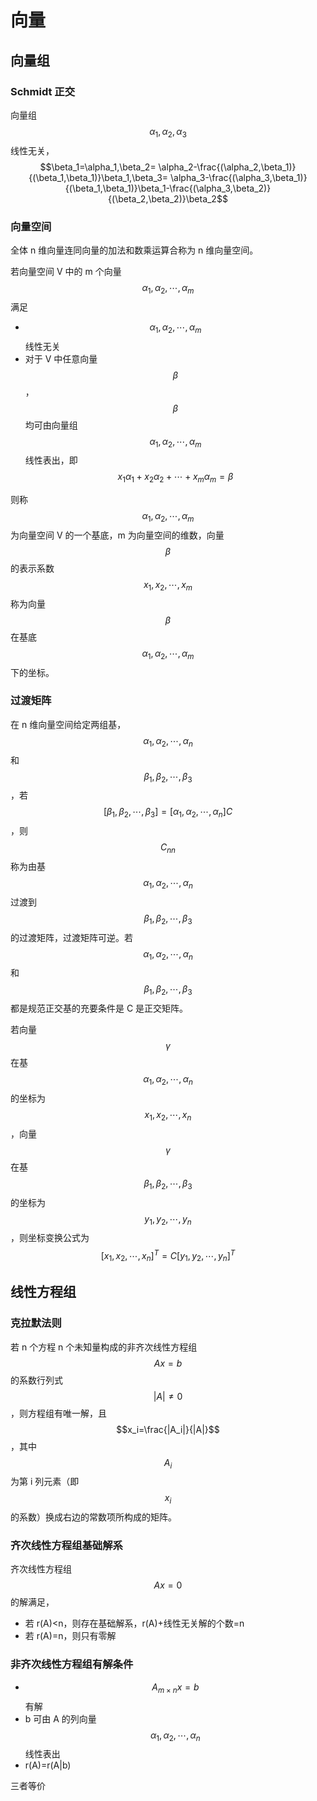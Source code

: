 # 向量

## 向量组

### Schmidt 正交

向量组 $$\alpha_1, \alpha_2, \alpha_3$$ 线性无关，$$\beta_1=\alpha_1,\beta_2= \alpha_2-\frac{(\alpha_2,\beta_1)}{(\beta_1,\beta_1)}\beta_1,\beta_3= \alpha_3-\frac{(\alpha_3,\beta_1)}{(\beta_1,\beta_1)}\beta_1-\frac{(\alpha_3,\beta_2)}{(\beta_2,\beta_2)}\beta_2$$  

### 向量空间

全体 n 维向量连同向量的加法和数乘运算合称为 n 维向量空间。

若向量空间 V 中的 m 个向量 $$\alpha_1, \alpha_2, \cdots,\alpha_m$$ 满足

-  $$\alpha_1, \alpha_2, \cdots,\alpha_m$$ 线性无关
- 对于 V 中任意向量 $$\beta$$ ，  $$\beta$$ 均可由向量组 $$\alpha_1, \alpha_2, \cdots,\alpha_m$$ 线性表出，即 $$x_1\alpha_1 + x_2\alpha_2 + \cdots + x_m\alpha_m = \beta$$  

则称 $$\alpha_1, \alpha_2, \cdots,\alpha_m$$ 为向量空间 V 的一个基底，m 为向量空间的维数，向量 $$\beta$$ 的表示系数 $$x_1,x_2,\cdots, x_m$$ 称为向量 $$\beta$$ 在基底 $$\alpha_1, \alpha_2, \cdots,\alpha_m$$ 下的坐标。

### 过渡矩阵

在 n 维向量空间给定两组基， $$\alpha_1, \alpha_2, \cdots,\alpha_n$$ 和 $$\beta_1,\beta_2,\cdots,\beta_3$$ ，若 $$[\beta_1,\beta_2,\cdots,\beta_3]=[\alpha_1, \alpha_2, \cdots,\alpha_n]C$$ ，则 $$C_{nn}$$ 称为由基 $$\alpha_1, \alpha_2, \cdots,\alpha_n$$ 过渡到 $$\beta_1,\beta_2,\cdots,\beta_3$$ 的过渡矩阵，过渡矩阵可逆。若 $$\alpha_1, \alpha_2, \cdots,\alpha_n$$ 和 $$\beta_1,\beta_2,\cdots,\beta_3$$ 都是规范正交基的充要条件是 C 是正交矩阵。

若向量 $$\gamma$$ 在基 $$\alpha_1, \alpha_2, \cdots,\alpha_n$$ 的坐标为 $$x_1,x_2,\cdots, x_n$$ ，向量 $$\gamma$$ 在基 $$\beta_1,\beta_2,\cdots,\beta_3$$ 的坐标为 $$y_1,y_2,\cdots, y_n$$ ，则坐标变换公式为 $$[x_1,x_2,\cdots, x_n]^T=C[y_1,y_2,\cdots, y_n]^T$$ 

## 线性方程组

### 克拉默法则

若 n 个方程 n 个未知量构成的非齐次线性方程组 $$Ax=b$$ 的系数行列式 $$|A| \neq 0$$ ，则方程组有唯一解，且 $$x_i=\frac{|A_i|}{|A|}$$ ，其中 $$A_i$$ 为第 i 列元素（即 $$x_i$$  的系数）换成右边的常数项所构成的矩阵。

### 齐次线性方程组基础解系

齐次线性方程组 $$Ax=0$$ 的解满足，

-  若 r(A)<n，则存在基础解系，r(A)+线性无关解的个数=n 
- 若 r(A)=n，则只有零解

### 非齐次线性方程组有解条件

- $$A_{m\times n}x=b$$ 有解 
- b 可由 A 的列向量 $$\alpha_1, \alpha_2, \cdots,\alpha_n$$ 线性表出
- r(A)=r(A|b)

三者等价

